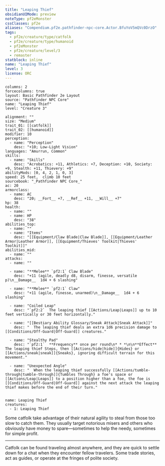 ```yaml
---
title: "Leaping Thief"
obsidianUIMode: preview
noteType: pf2eMonster
cssClasses: pf2e
aliases: "Compendium.pf2e.pathfinder-npc-core.Actor.BfuYoV5mQVc0DrzO" 
tags:
  - pf2e/creature/type/catfolk
  - pf2e/creature/type/humanoid
  - pf2eMonster
  - pf2e/creature/level/3
  - remaster
statblock: inline
name: "Leaping Thief"
level: 3
license: ORC
---
```


```statblock
columns: 2
forcecolumns: true
layout: Basic Pathfinder 2e Layout
source: "Pathfinder NPC Core"
name: "Leaping Thief"
level: "Creature 3"

alignment: ""
size: "Medium"
trait_01: [[catfolk]]
trait_02: [[humanoid]]
modifier: 10
perception:
  - name: "Perception"
    desc: "+10; Low-Light Vision"
languages: "Amurrun, Common"
skills:
  - name: "Skills"
    desc: "Acrobatics: +11, Athletics: +7, Deception: +10, Society: +9, Stealth: +11, Thievery: +9"
abilityMods: [0, 4, 2, 1, 0, 3]
speed: 25 feet,  climb 10 feet
sourcebook: "_Pathfinder NPC Core_"
ac: 20
armorclass:
  - name: AC
    desc: "20; __Fort__ +7, __Ref__ +11, __Will__ +7"
hp: 38
health:
  - name: ""
  - name: HP
    desc: "38"
abilities_top:
  - name: ""
  - name: "Items"
    desc: "[[Equipment/Claw Blade|Claw Blade]], [[Equipment/Leather Armor|Leather Armor]], [[Equipment/Thieves' Toolkit|Thieves' Toolkit]]"
abilities_mid:
  - name: ""
attacks:
  - name: ""

  - name: "**Melee** `pf2:1` Claw Blade"
    desc: "+11 (agile, deadly d8, disarm, finesse, versatile p)\n__Damage__  1d4 + 6 slashing"

  - name: "**Melee** `pf2:1` Claw"
    desc: "+11 (agile, finesse, unarmed)\n__Damage__  1d4 + 6 slashing"

  - name: "Coiled Leap"
    desc: "`pf2:2`  The leaping thief [[Actions/Leap|Leaps]] up to 10 feet vertically or 30 feet horizontally."

  - name: "[[Bestiary Ability Glossary/Sneak Attack|Sneak Attack]]"
    desc: "  The leaping thief deals an extra 1d6 precision damage to [[Conditions/Off-Guard|Off-Guard]] creatures."

  - name: "Stealthy Pad"
    desc: "`pf2:1`  **Frequency** once per round\n* * *\n\n**Effect** The leaping thief Steps, then [[Actions/hide|hide]]{Hides} or [[Actions/sneak|sneak]]{Sneaks}, ignoring difficult terrain for this movement."

  - name: "Unexpected Angle"
    desc: "  When the leaping thief successfully [[Actions/tumble-through|tumble-through]]{Tumbles Through} a foe's space or [[Actions/Leap|Leaps]] to a position higher than a foe, the foe is [[Conditions/Off-Guard|Off-Guard]] against the next attack the leaping thief makes before the end of their turn."
 
```

```encounter-table
name: Leaping Thief
creatures:
  - 1: Leaping Thief
```



Some catfolk take advantage of their natural agility to steal from those too slow to catch them. They usually target notorious misers and others who obviously have money to spare—sometimes to help the needy, sometimes for simple profit.

* * *

Catfolk can be found traveling almost anywhere, and they are quick to settle down for a chat when they encounter fellow travelers. Some trade stories, act as guides, or operate at the fringes of polite society.
